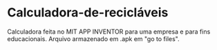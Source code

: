 # Calculadora-de-recicláveis
Calculadora feita no MIT APP INVENTOR para uma empresa e para fins educacionais.
Arquivo armazenado em .apk em "go to files".
